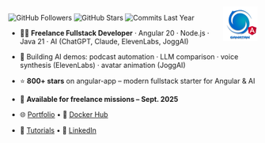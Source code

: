 <img src="./ui/ganatan-about-github.png" align="right" width="70" height="70" alt="logo ganatan">

![GitHub Followers](https://img.shields.io/badge/Followers-437-blue?style=flat-square&logo=github)
![GitHub Stars](https://img.shields.io/badge/★%20Stars-1.5k-blue?style=flat-square&logo=github)
![Commits Last Year](https://img.shields.io/badge/Commits-1548-blue?style=flat-square&logo=git)

- 🧑‍💻 **Freelance Fullstack Developer** · Angular 20 · Node.js · Java 21 · AI (ChatGPT, Claude, ElevenLabs, JoggAI)
- 🤖 Building AI demos: podcast automation · LLM comparison · voice synthesis (ElevenLabs) · avatar animation (JoggAI)

- ⭐ **800+ stars** on angular-app – modern fullstack starter for Angular & AI  
- 📅 **Available for freelance missions – Sept. 2025**
- 🌐 [Portfolio](https://www.ganatan.com) • 🐳 [Docker Hub](https://hub.docker.com/u/ganatan)  
- 📘 [Tutorials](https://www.ganatan.com/tutorials) • 💼 [LinkedIn](https://www.linkedin.com/in/dannyganatan)
